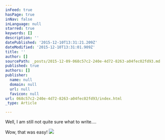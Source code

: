 ```yaml
---
inFeed: true
hasPage: true
inNav: false
inLanguage: null
starred: true
keywords: []
description: ''
datePublished: '2015-12-10T13:31:21.209Z'
dateModified: '2015-12-10T13:31:01.909Z'
title: ''
author: []
sourcePath: _posts/2015-12-09-068c57c2-240e-4d72-8263-a04fec02fd93.md
published: true
authors: []
publisher:
  name: null
  domain: null
  url: null
  favicon: null
url: 068c57c2-240e-4d72-8263-a04fec02fd93/index.html
_type: Article

---
```

Well, I am still not quite sure what to write....

Wow, that was easy!
![](https://the-grid-user-content.s3-us-west-2.amazonaws.com/b93c5e39-090b-434e-9677-b10cda167b68.JPG)